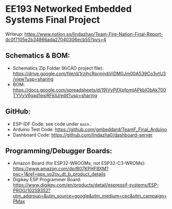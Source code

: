 # EE193 Networked Embedded Systems Final Project
Writeup: https://www.notion.so/lindazhao/Team-Fire-Nation-Final-Report-dc0f7105e2b34866ada27040306ecb55?pvs=4 

## Schematics & BOM: 
* Schematics Zip Folder (KiCAD project file): https://drive.google.com/file/d/1rzjhcRprmjvbViDM0Jm00A539Co3ytU3/view?usp=sharing 
* BOM: https://docs.google.com/spreadsheets/d/19IVyPjfXpfomtAPkblObAk700TYVvV6gad1exjRFkIU/edit?usp=sharing 

## GitHub: 
* ESP-IDF Code: see code under `main.`
* Arduino Test Code: https://github.com/gmbeddard/TeamF_Final_Arduino 
* Dashboard Code: https://github.com/lindazha0/dashboard-server

## Programming/Debugger Boards:
* Amazon Board (for ESP32-WROOMs, not ESP32-C3-WROMs): https://www.amazon.com/dp/B07KPHF8XM?psc=1&ref=ppx_yo2ov_dt_b_product_details 
* Digikey ESP Programmer Board: https://www.digikey.com/en/products/detail/espressif-systems/ESP-PROG/10259352?utm_adgroup=&utm_source=google&utm_medium=cpc&utm_campaign=PMax 
